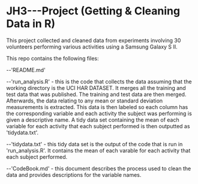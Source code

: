 # JH3---Project (Getting & Cleaning Data in R)
This project collected and cleaned data from experiments involving 30 volunteers performing various activities using a Samsung Galaxy S II.

This repo contains the following files:

--'README.md'

--'run_analysis.R' - this is the code that collects the data assuming that the working directory is the UCI HAR DATASET.  It merges all the training and test data that was published.  The training and test data are then merged.  Afterwards, the data relating to any mean or standard deviation measurements is extracted.  This data is then labeled so each column has the corresponding variable and each activity the subject was performing is given a descriptive name.  A tidy data set containing the mean of each variable for each activity that each subject performed is then outputted as 'tidydata.txt'.

--'tidydata.txt'  - this tidy data set is the output of the code that is run in 'run_analysis.R'.  It contains the mean of each varable for each activity that each subject performed.

--'CodeBook.md' - this document describes the process used to clean the data and provides descriptions for the variable names.
